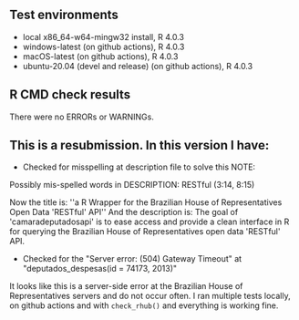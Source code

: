 ## Test environments
* local x86_64-w64-mingw32 install, R 4.0.3
* windows-latest (on github actions), R 4.0.3
* macOS-latest (on github actions), R 4.0.3
* ubuntu-20.04 (devel and release) (on github actions), R 4.0.3


## R CMD check results
There were no ERRORs or WARNINGs. 


## This is a resubmission. In this version I have:

* Checked for misspelling at description file to solve this NOTE:

 Possibly mis-spelled words in DESCRIPTION:
    RESTful (3:14, 8:15)

Now the title is: ''a R Wrapper for the Brazilian House of Representatives Open Data 'RESTful' API''
And the description is: The goal of 'camaradeputadosapi' is to ease access and provide a 
    clean interface in R for querying the Brazilian House of Representatives 
    open data 'RESTful' API.

* Checked for the "Server error: (504) Gateway Timeout" at "deputados_despesas(id = 74173, 2013)"

It looks like this is a server-side error at the Brazilian House of Representatives servers and do not occur often.
I ran multiple tests locally, on github actions and with `check_rhub()` and everything is working fine.
